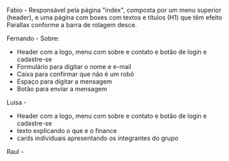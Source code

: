 Fabio - Responsável pela página "index", composta por um menu superior (header), e uma página com boxes com textos e títulos (H1) que têm efeito Parallax conforme a barra de rolagem desce.

Fernando - Sobre:
- Header com a logo, menu com sobre e contato e botão de login e cadastre-se
- Formulário para digitar o nome e e-mail
- Caixa para confirmar que não é um robô
- Espaço para digitar a mensagem
- Botão para enviar a mensagem

Luisa - 
- Header com a logo, menu com sobre e contato e botão de login e cadastre-se
- texto explicando o que e o finance
- cards individuais apresentando os integrantes do grupo

Raul -  